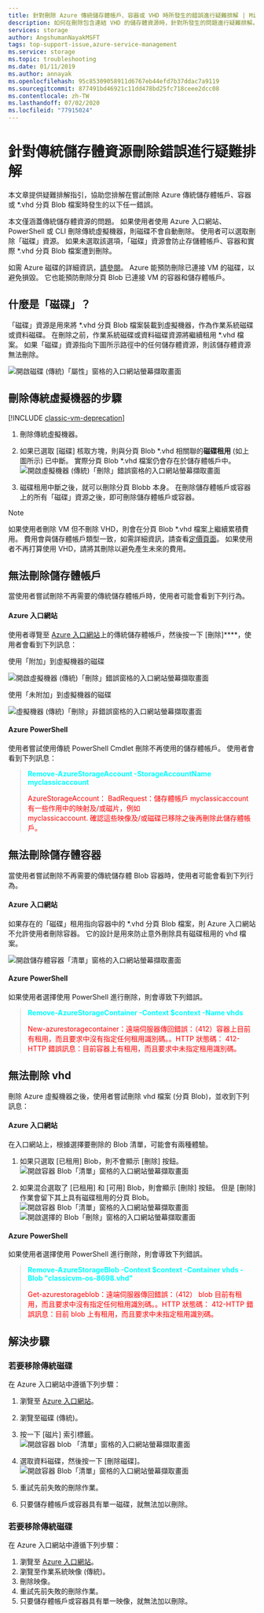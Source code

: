 ```yaml
---
title: 針對刪除 Azure 傳統儲存體帳戶、容器或 VHD 時所發生的錯誤進行疑難排解 | Microsoft Docs
description: 如何在刪除包含連結 VHD 的儲存體資源時，針對所發生的問題進行疑難排解。
services: storage
author: AngshumanNayakMSFT
tags: top-support-issue,azure-service-management
ms.service: storage
ms.topic: troubleshooting
ms.date: 01/11/2019
ms.author: annayak
ms.openlocfilehash: 95c85309058911d6767eb44efd7b37ddac7a9119
ms.sourcegitcommit: 877491bd46921c11dd478bd25fc718ceee2dcc08
ms.contentlocale: zh-TW
ms.lasthandoff: 07/02/2020
ms.locfileid: "77915024"
---
```

# <a name="troubleshoot-classic-storage-resource-deletion-errors"></a>針對傳統儲存體資源刪除錯誤進行疑難排解
本文章提供疑難排解指引，協助您排解在嘗試刪除 Azure 傳統儲存體帳戶、容器或 *.vhd 分頁 Blob 檔案時發生的以下任一錯誤。 


本文僅涵蓋傳統儲存體資源的問題。 如果使用者使用 Azure 入口網站、PowerShell 或 CLI 刪除傳統虛擬機器，則磁碟不會自動刪除。 使用者可以選取刪除「磁碟」資源。 如果未選取該選項，「磁碟」資源會防止存儲體帳戶、容器和實際 *.vhd 分頁 Blob 檔案遭到刪除。

如需 Azure 磁碟的詳細資訊，[請參閱](../../virtual-machines/windows/managed-disks-overview.md)。 Azure 能預防刪除已連接 VM 的磁碟，以避免損毀。 它也能預防刪除分頁 Blob 已連接 VM 的容器和儲存體帳戶。 

## <a name="what-is-a-disk"></a>什麼是「磁碟」？
「磁碟」資源是用來將 *.vhd 分頁 Blob 檔案裝載到虛擬機器，作為作業系統磁碟或資料磁碟。 在刪除之前，作業系統磁碟或資料磁碟資源將繼續租用 *.vhd 檔案。 如果「磁碟」資源指向下圖所示路徑中的任何儲存體資源，則該儲存體資源無法刪除。

![開啟磁碟 (傳統)「屬性」窗格的入口網站螢幕擷取畫面](./media/storage-classic-cannot-delete-storage-account-container-vhd/Disk_Lease_Illustration.jpg) 


## <a name="steps-while-deleting-a-classic-virtual-machine"></a>刪除傳統虛擬機器的步驟 

[!INCLUDE [classic-vm-deprecation](../../../includes/classic-vm-deprecation.md)]


1. 刪除傳統虛擬機器。
2. 如果已選取 [磁碟] 核取方塊，則與分頁 Blob *.vhd 相關聯的**磁碟租用** (如上圖所示) 已中斷。 實際分頁 Blob *.vhd 檔案仍會存在於儲存體帳戶中。
![開啟虛擬機器 (傳統)「刪除」錯誤窗格的入口網站螢幕擷取畫面](./media/storage-classic-cannot-delete-storage-account-container-vhd/steps_while_deleting_classic_vm.jpg) 

3. 磁碟租用中斷之後，就可以刪除分頁 Blobb 本身。 在刪除儲存體帳戶或容器上的所有「磁碟」資源之後，即可刪除儲存體帳戶或容器。

>[!NOTE] 
>如果使用者刪除 VM 但不刪除 VHD，則會在分頁 Blob *.vhd 檔案上繼續累積費用。 費用會與儲存體帳戶類型一致，如需詳細資訊，請查看[定價頁面](https://azure.microsoft.com/pricing/details/storage/)。 如果使用者不再打算使用 VHD，請將其刪除以避免產生未來的費用。 

## <a name="unable-to-delete-storage-account"></a>無法刪除儲存體帳戶 

當使用者嘗試刪除不再需要的傳統儲存體帳戶時，使用者可能會看到下列行為。

#### <a name="azure-portal"></a>Azure 入口網站 
使用者導覽至 [Azure 入口網站](https://portal.azure.com)上的傳統儲存體帳戶，然後按一下 [刪除]****，使用者會看到下列訊息： 

使用「附加」到虛擬機器的磁碟

![開啟虛擬機器 (傳統)「刪除」錯誤窗格的入口網站螢幕擷取畫面](./media/storage-classic-cannot-delete-storage-account-container-vhd/unable_to_delete_storage_account_disks_attached_portal.jpg) 


使用「未附加」到虛擬機器的磁碟

![虛擬機器 (傳統)「刪除」非錯誤窗格的入口網站螢幕擷取畫面](./media/storage-classic-cannot-delete-storage-account-container-vhd/unable_to_delete_storage_account_disks_unattached_portal.jpg)


#### <a name="azure-powershell"></a>Azure PowerShell
使用者嘗試使用傳統 PowerShell Cmdlet 刪除不再使用的儲存體帳戶。 使用者會看到下列訊息：

> <span style="color:cyan">**Remove-AzureStorageAccount -StorageAccountName myclassicaccount**</span>
> 
> <span style="color:red">AzureStorageAccount： BadRequest：儲存體帳戶 myclassicaccount 有一些作用中的映射及/或磁片，例如  
> myclassicaccount. 確認這些映像及/或磁碟已移除之後再刪除此儲存體帳戶。</span>

## <a name="unable-to-delete-storage-container"></a>無法刪除儲存體容器

當使用者嘗試刪除不再需要的傳統儲存體 Blob 容器時，使用者可能會看到下列行為。

#### <a name="azure-portal"></a>Azure 入口網站 
如果存在的「磁碟」租用指向容器中的 *.vhd 分頁 Blob 檔案，則 Azure 入口網站不允許使用者刪除容器。 它的設計是用來防止意外刪除具有磁碟租用的 vhd 檔案。 

![開啟儲存體容器「清單」窗格的入口網站螢幕擷取畫面](./media/storage-classic-cannot-delete-storage-account-container-vhd/unable_to_delete_container_portal.jpg)


#### <a name="azure-powershell"></a>Azure PowerShell
如果使用者選擇使用 PowerShell 進行刪除，則會導致下列錯誤。 

> <span style="color:cyan">**Remove-AzureStorageContainer -Context $context -Name vhds**</span>
> 
> <span style="color:red">New-azurestoragecontainer：遠端伺服器傳回錯誤：（412）容器上目前有租用，而且要求中沒有指定任何租用識別碼。。HTTP 狀態碼： 412-HTTP 錯誤訊息：目前容器上有租用，而且要求中未指定租用識別碼。</span>

## <a name="unable-to-delete-a-vhd"></a>無法刪除 vhd 

刪除 Azure 虛擬機器之後，使用者嘗試刪除 vhd 檔案 (分頁 Blob)，並收到下列訊息：

#### <a name="azure-portal"></a>Azure 入口網站 
在入口網站上，根據選擇要刪除的 Blob 清單，可能會有兩種體驗。

1. 如果只選取 [已租用] Blob，則不會顯示 [刪除] 按鈕。
![開啟容器 Blob「清單」窗格的入口網站螢幕擷取畫面](./media/storage-classic-cannot-delete-storage-account-container-vhd/unable_to_delete_vhd_leased_portal.jpg)


2. 如果混合選取了 [已租用] 和 [可用] Blob，則會顯示 [刪除] 按鈕。 但是 [刪除] 作業會留下其上具有磁碟租用的分頁 Blob。 
![開啟容器 Blob「清單」窗格的入口網站螢幕擷取畫面](./media/storage-classic-cannot-delete-storage-account-container-vhd/unable_to_delete_vhd_leased_and_unleased_portal_1.jpg)
![開啟選擇的 Blob「刪除」窗格的入口網站螢幕擷取畫面](./media/storage-classic-cannot-delete-storage-account-container-vhd/unable_to_delete_vhd_leased_and_unleased_portal_2.jpg)

#### <a name="azure-powershell"></a>Azure PowerShell 
如果使用者選擇使用 PowerShell 進行刪除，則會導致下列錯誤。 

> <span style="color:cyan">**Remove-AzureStorageBlob -Context $context -Container vhds -Blob "classicvm-os-8698.vhd"**</span>
> 
> <span style="color:red">Get-azurestorageblob：遠端伺服器傳回錯誤：（412） blob 目前有租用，而且要求中沒有指定任何租用識別碼。。HTTP 狀態碼： 412-HTTP 錯誤訊息：目前 blob 上有租用，而且要求中未指定租用識別碼。</span>


## <a name="resolution-steps"></a>解決步驟

### <a name="to-remove-classic-disks"></a>若要移除傳統磁碟
在 Azure 入口網站中遵循下列步驟：
1.  瀏覽至 [Azure 入口網站](https://portal.azure.com)。
2.  瀏覽至磁碟 (傳統)。 
3.  按一下 [磁片] 索引標籤。 ![開啟容器 blob 「清單」窗格的入口網站螢幕擷取畫面](./media/storage-classic-cannot-delete-storage-account-container-vhd/resolution_click_disks_tab.jpg)
 
4.  選取資料磁碟，然後按一下 [刪除磁碟]。
 ![開啟容器 Blob「清單」窗格的入口網站螢幕擷取畫面](./media/storage-classic-cannot-delete-storage-account-container-vhd/resolution_click_delete_disk.jpg)
 
5.  重試先前失敗的刪除作業。
6.  只要儲存體帳戶或容器具有單一磁碟，就無法加以刪除。

### <a name="to-remove-classic-images"></a>若要移除傳統磁碟   
在 Azure 入口網站中遵循下列步驟：
1.  瀏覽至 [Azure 入口網站](https://portal.azure.com)。
2.  瀏覽至作業系統映像 (傳統)。
3.  刪除映像。
4.  重試先前失敗的刪除作業。
5.  只要儲存體帳戶或容器具有單一映像，就無法加以刪除。
